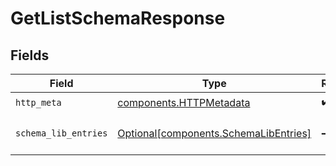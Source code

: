 # GetListSchemaResponse


## Fields

| Field                                                                                | Type                                                                                 | Required                                                                             | Description                                                                          |
| ------------------------------------------------------------------------------------ | ------------------------------------------------------------------------------------ | ------------------------------------------------------------------------------------ | ------------------------------------------------------------------------------------ |
| `http_meta`                                                                          | [components.HTTPMetadata](../../models/components/httpmetadata.md)                   | :heavy_check_mark:                                                                   | N/A                                                                                  |
| `schema_lib_entries`                                                                 | [Optional[components.SchemaLibEntries]](../../models/components/schemalibentries.md) | :heavy_minus_sign:                                                                   | a list of Schema objects                                                             |